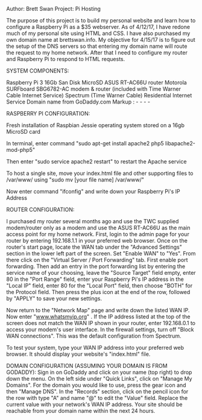 Author: Brett Swan
Project: Pi Hosting

The purpose of this project is to build my personal website and learn how to configure a Raspberry Pi
as a $35 webserver. As of 4/12/17, I have redone much of my personal site using HTML and CSS. I have also purchased my
own domain name at brettswan.info. My objective for 4/15/17 is to figure out the setup of the DNS servers so that entering
my domain name will route the request to my home network. After that I need to configure my router and Raspberry Pi to respond
to HTML requests.

SYSTEM COMPONENTS:

Raspberry Pi 3
16Gb San Disk MicroSD
ASUS RT-AC66U router
Motorola SURFboard SBG6782-AC modem & router (included with Time Warner Cable Internet Service)
Spectrum (Time Warner Cable) Residential Internet Service
Domain name from GoDaddy.com
Markup :  - - - -

RASPBERRY PI CONFIGURATION:

Fresh installation of Raspbian Jessie operating system stored on a 16gb MicroSD card

In terminal, enter command "sudo apt-get install apache2 php5 libapache2-mod-php5"

Then enter "sudo service apache2 restart" to restart the Apache service

To host a single site, move your index.html file and other supporting files to /var/www/ using "sudo mv [your file name] /var/www/"

Now enter command "ifconfig" and write down your Raspberry Pi's IP Address

ROUTER CONFIGURATION:

I purchased my router several months ago and use the TWC supplied modem/router only as a modem and use the ASUS
RT-AC66U as the main access point for my home network. First, login to the admin page for your router by entering
192.168.1.1 in your preferred web browser. Once on the router's start page, locate the WAN tab under the "Advanced Settings" section in the lower left part of the screen. Set "Enable WAN" to "Yes". From there click on the "Virtual Server / Port Forwarding" tab. First enable port forwarding. Then add an entry in the port forwarding list by entering the service name of your choosing, leave the "Source Target" field empty, enter 80 in the "Port Range" field, enter your Raspberry Pi's IP address in the "Local IP" field, enter 80 for the "Local Port" field, then choose "BOTH" for the Protocol field. Then press the plus icon at the end of the row, followed by "APPLY" to save your new settings.

Now return to the "Network Map" page and write down the listed WAN IP. Now enter "www.whatsmyip.org" . If the IP address listed at the top of the screen does not match the WAN IP shown in your router, enter 192.168.0.1 to access your modem's user interface. In the firewall settings, turn off "Block WAN connections". This was the default configuration from Spectrum.

To test your system, type your WAN IP address into your preferred web browser. It should display your website's "index.html" file.

DOMAIN CONFIGURATION (ASSUMING YOUR DOMAIN IS FROM GODADDY):
Sign in on GoDaddy and click on your name (top right) to drop down the menu. On the left side under "Quick Links", click on "Manage My Domains". For the domain you would like to use, press the gear icon and then "Manage DNS". In the "Records" section, click on the pencil icon for the row with type "A" and name "@" to edit the "Value" field. Replace the current value with your network's WAN IP address. Your site should be reachable from your domain name within the next 24 hours.
